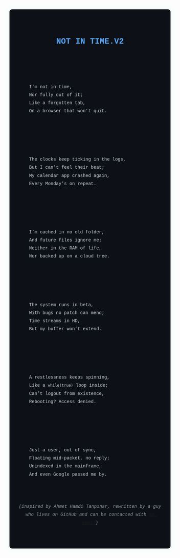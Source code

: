 <!-- NOT_IN_TIME_V2.md -->

<div class="poem-container" style="font-family: 'Courier New', monospace; background-color: #0d1117; color: #c9d1d9; padding: 2em; border-radius: 8px; line-height: 1.8; white-space: pre-wrap; animation: fadeIn 2s ease-in-out; max-width: 700px; margin: auto; box-shadow: 0 0 20px rgba(0,255,255,0.1);">
  <div class="poem-title" style="color: #58a6ff; font-weight: bold; font-size: 1.8em; text-align: center; margin-bottom: 0.2em;">NOT IN TIME.V2</div>

  <div class="stanza">
    I'm not in time,
    Nor fully out of it;
    Like a forgotten tab,
    On a browser that won’t quit.  
  </div>

  <div class="stanza">
    The clocks keep ticking in the logs,
    But I can’t feel their beat;
    My calendar app crashed again,
    Every Monday’s on repeat.  
  </div>

  <div class="stanza">
    I’m cached in no old folder,
    And future files ignore me;
    Neither in the RAM of life,
    Nor backed up on a cloud tree.  
  </div>

  <div class="stanza">
    The system runs in beta,
    With bugs no patch can mend;
    Time streams in HD,
    But my buffer won’t extend.  
  </div>

  <div class="stanza">
    A restlessness keeps spinning,
    Like a <code>while(true)</code> loop inside;
    Can’t logout from existence,
    Rebooting? Access denied.  
  </div>

  <div class="stanza">
    Just a user, out of sync,
    Floating mid-packet, no reply;
    Unindexed in the mainframe,
    And even Google passed me by.  
  </div>
  <div class="poem-subtitle" style="color: #8b949e; font-style: italic; text-align: center; margin-bottom: 1em;">(inspired by Ahmet Hamdi Tanpınar, rewritten by a guy who lives on GitHub and can be contacted with <a href="mailto:kizilcaymetealp@gmail.com">an email</a>)</div>
</div>
